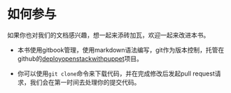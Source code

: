 # 如何参与

如果你也对我们的文档感兴趣，想一起来添砖加瓦，欢迎一起来改进本书。

- 本书使用gitbook管理，使用markdown语法编写，git作为版本控制，托管在github的[deployopenstackwithpuppet](https://github.com/NewpTone/deployopenstackwithpuppet)项目。

- 你可以使用`git clone`命令来下载代码，并在完成修改后发起pull request请求，我们会在第一时间去处理你的提交代码。

